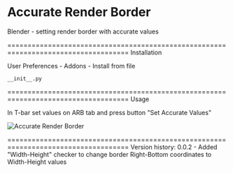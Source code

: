 Accurate Render Border
====================================================================================
Blender - setting render border with accurate values

====================================================================================
Installation

User Preferences - Addons - Install from file
    
    __init__.py

====================================================================================
Usage

In T-bar set values on ARB tab and press button "Set Accurate Values"

<img src="http://b3d.interplanety.ru/wp-content/upload_content/2016/10/00-2-400x353.jpg" title="Accurate Render Border">

====================================================================================
Version history:
0.0.2
    - Added "Width-Height" checker to change border Right-Bottom coordinates to Width-Height values
